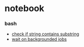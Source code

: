 # notebook

### bash
- [check if string contains substring](bash/1672248277.check-if-string-contains-substring-in-bash.md)
- [wait on backgrounded jobs](bash/1693852469.wait-on-backgrounded-jobs-in-bash.md)

